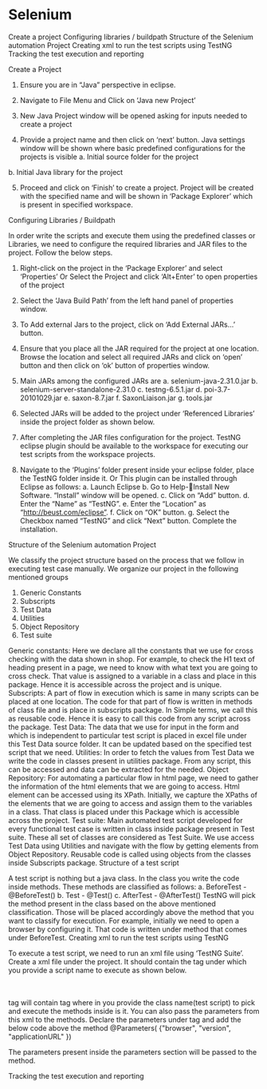 Selenium
========

Create a project
Configuring libraries / buildpath
Structure of the Selenium automation Project
Creating xml to run the test scripts using TestNG
Tracking the test execution and reporting

Create a Project

1.	Ensure you are in “Java” perspective in eclipse. 
 
2.	Navigate to File Menu and Click on ‘Java new Project’

 

3.	New Java Project window will be opened asking for inputs needed to create a project
 

4.	Provide a project name and then click on ‘next’ button.  Java settings window will be shown where basic predefined configurations for the projects is visible
a.	Initial source folder for the project
 
b.	Initial Java library for the project

 	

5.	Proceed and click on ‘Finish’ to create a project. Project will be created with the specified name and will be shown in ‘Package Explorer’ which is present in specified workspace.
 

Configuring Libraries / Buildpath

In order write the scripts and execute them using the predefined classes or Libraries, we need to configure the required libraries and JAR files to the project. Follow the below steps.

1.	Right-click on the project in the ‘Package Explorer’ and select ‘Properties’
Or
Select the Project and click ‘Alt+Enter’ to open properties of the project
 
2.	Select the ‘Java Build Path’ from the left hand panel of properties window.
3.	To Add external Jars to the project, click on ‘Add External JARs…’ button.
 
4.	Ensure that you place all the JAR required for the project at one location. Browse the location and select all required JARs and click on ‘open’ button and then click on ‘ok’ button of properties window.
5.	Main JARs among the configured JARs are
a.	selenium-java-2.31.0.jar
b.	selenium-server-standalone-2.31.0
c.	testng-6.5.1.jar
d.	poi-3.7-20101029.jar
e.	saxon-8.7.jar
f.	SaxonLiaison.jar
g.	tools.jar

6.	Selected JARs will be added to the project under ‘Referenced Libraries’ inside the project folder as shown below.
 
7.	After completing the JAR files configuration for the project. TestNG eclipse plugin should be available to the workspace for executing our test scripts from the workspace projects.

8.	Navigate to the ‘Plugins’ folder present inside your eclipse folder, place the TestNG folder inside it.
Or
This plugin can be installed through Eclipse as follows:
a.	Launch Eclipse
b.	Go to Help-Install New Software. “Install” window will be opened.
c.	Click on “Add” button.
d.	Enter the “Name” as “TestNG”.
e.	Enter the “Location” as “http://beust.com/eclipse”.
f.	Click on “OK” button.
g.	Select the Checkbox named “TestNG” and click “Next” button.
Complete the installation.




Structure of the Selenium automation Project

We classify the project structure based on the process that we follow in executing test case manually.
We organize our project in the following mentioned groups
1.	Generic Constants
2.	Subscripts
3.	Test Data
4.	Utilities
5.	Object Repository
6.	Test suite

 
Generic constants:
Here we declare all the constants that we use for cross checking with the data shown in shop. For example, to check the H1 text of heading present in a page, we need to know with what text you are going to cross check. That value is assigned to a variable in a class and place in this package. Hence it is accessible across the project and is unique.
Subscripts:
A part of flow in execution which is same in many scripts can be placed at one location. The code for that part of flow is written in methods of class file and is place in subscripts package. In Simple terms, we call this as reusable code. Hence it is easy to call this code from any script across the package.
Test Data:
The data that we use for input in the form and which is independent to particular test script is placed in excel file under this Test Data source folder. It can be updated based on the specified test script that we need.
Utilities:
In order to fetch the values from Test Data we write the code in classes present in utilities package. From any script, this can be accessed and data can be extracted for the needed.
Object Repository:
For automating a particular flow in html page, we need to gather the information of the html elements that we are going to access.  Html element can be accessed using its XPath.  Initially, we capture the XPaths of the elements that we are going to access and assign them to the variables in a class. That class is placed under this Package which is accessible across the project.
Test suite:
Main automated test script developed for every functional test case is written in class inside package present in Test suite. These all set of classes are considered as Test Suite. We use access Test Data using Utilities and navigate with the flow by getting elements from Object Repository. Reusable code is called using objects from the classes inside Subscripts package.
Structure of a test script

A test script is nothing but a java class. In the class you write the code inside methods. These methods are classified as follows:
a.	BeforeTest  - @BeforeTest()
b.	Test  -  @Test()
c.	AfterTest  -  @AfterTest()
TestNG will pick the method present in the class based on the above mentioned classification. Those will be placed accordingly above the method that you want to classify for execution.
For example, initially we need to open a browser by configuring it. That code is written under method that comes under BeforeTest.
Creating xml to run the test scripts using TestNG

To execute a test script, we need to run an xml file using ‘TestNG Suite’. Create a xml file under the project. It should contain the <suite> tag under which you provide a script name to execute as shown below.
<suite name="Suite"  preserve-order="true" parallel="false">  
<parameters>   
 <parameter name="browser" value="firefox" />
 <parameter name="version" value="17" />   
 <parameter name="applicationURL" value="http://XX.XXX.XX.XXX/index.html" />
</parameters>    
  
<test name="Test1">  
<classes>      
       <class name="Package.TestScriptName"/>         
    </classes>
</test> 
  
<suite> tag will contain <test> tag where in you provide the class name(test script) to pick and execute the methods inside is it. You can also pass the parameters from this xml to the methods. Declare the parameters under <suite> tag and add the below code above the method
@Parameters( {"browser", "version", "applicationURL" })

The parameters present inside the parameters section will be passed to the method.

Tracking the test execution and reporting

